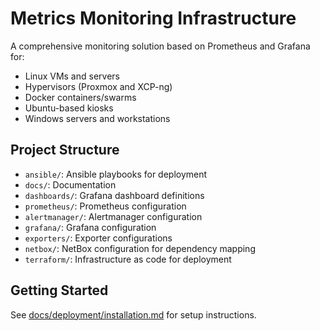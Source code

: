 # Metrics Monitoring Infrastructure

A comprehensive monitoring solution based on Prometheus and Grafana for:
- Linux VMs and servers
- Hypervisors (Proxmox and XCP-ng)
- Docker containers/swarms
- Ubuntu-based kiosks
- Windows servers and workstations

## Project Structure
- `ansible/`: Ansible playbooks for deployment
- `docs/`: Documentation
- `dashboards/`: Grafana dashboard definitions
- `prometheus/`: Prometheus configuration
- `alertmanager/`: Alertmanager configuration
- `grafana/`: Grafana configuration
- `exporters/`: Exporter configurations
- `netbox/`: NetBox configuration for dependency mapping
- `terraform/`: Infrastructure as code for deployment

## Getting Started
See [docs/deployment/installation.md](docs/deployment/installation.md) for setup instructions.
